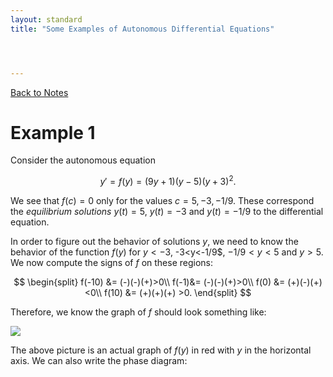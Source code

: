 ```yaml
---
layout: standard
title: "Some Examples of Autonomous Differential Equations"




---
```


[Back to Notes](/../index.md)

# Example 1

Consider the autonomous equation


$$
y' = f(y) = (9y+1)(y-5)(y+3)^2.
$$




We see that $f(c) = 0$ only for the values $c = 5, -3, -1/9$. These correspond the *equilibrium solutions* $y(t) = 5$, $y(t) = -3$ and $y(t) = -1/9$ to the differential equation. 



In order to figure out the behavior of solutions $y$, we need to know the behavior of the function $f(y)$ for $y<-3$, -3<y<-1/9$, $-1/9<y<5$ and $y>5$. We now compute the signs of $f$ on these regions:


$$
\begin{split}
f(-10) &= (-)(-)(+)>0\\
f(-1)&= (-)(-)(+)>0\\
f(0) &= (+)(-)(+)<0\\
f(10) &= (+)(+)(+) >0.
\end{split}
$$


Therefore, we know the graph of $f$ should look something like:



![](/images/aut1.1.png)



The above picture is an actual graph of $f(y)$ in red with $y$ in the horizontal axis. We can also write the phase diagram:







